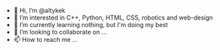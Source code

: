 - 👋 Hi, I’m @altykek
- 👀 I’m interested in C++, Python, HTML, CSS, robotics and web-design
- 🌱 I’m currently learning nothing, but I'm doing my best 
- 💞️ I’m looking to collaborate on ...
- 📫 How to reach me ...

<!---
altykek/altykek is a ✨ special ✨ repository because its `README.md` (this file) appears on your GitHub profile.
You can click the Preview link to take a look at your changes.
--->
